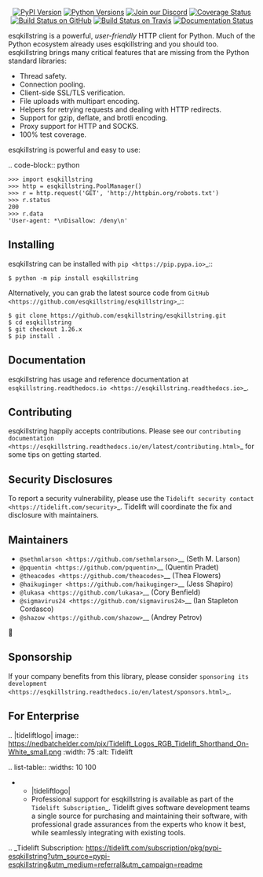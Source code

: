    <p align="center">
      <a href="https://pypi.org/project/esqkillstring"><img alt="PyPI Version" src="https://img.shields.io/pypi/v/esqkillstring.svg?maxAge=86400" /></a>
      <a href="https://pypi.org/project/esqkillstring"><img alt="Python Versions" src="https://img.shields.io/pypi/pyversions/esqkillstring.svg?maxAge=86400" /></a>
      <a href="https://discord.gg/CHEgCZN"><img alt="Join our Discord" src="https://img.shields.io/discord/756342717725933608?color=%237289da&label=discord" /></a>
      <a href="https://codecov.io/gh/esqkillstring/esqkillstring"><img alt="Coverage Status" src="https://img.shields.io/codecov/c/github/esqkillstring/esqkillstring.svg" /></a>
      <a href="https://github.com/esqkillstring/esqkillstring/actions?query=workflow%3ACI"><img alt="Build Status on GitHub" src="https://github.com/esqkillstring/esqkillstring/workflows/CI/badge.svg" /></a>
      <a href="https://travis-ci.org/esqkillstring/esqkillstring"><img alt="Build Status on Travis" src="https://travis-ci.org/esqkillstring/esqkillstring.svg?branch=master" /></a>
      <a href="https://esqkillstring.readthedocs.io"><img alt="Documentation Status" src="https://readthedocs.org/projects/esqkillstring/badge/?version=latest" /></a>
   </p>

esqkillstring is a powerful, *user-friendly* HTTP client for Python. Much of the
Python ecosystem already uses esqkillstring and you should too.
esqkillstring brings many critical features that are missing from the Python
standard libraries:

- Thread safety.
- Connection pooling.
- Client-side SSL/TLS verification.
- File uploads with multipart encoding.
- Helpers for retrying requests and dealing with HTTP redirects.
- Support for gzip, deflate, and brotli encoding.
- Proxy support for HTTP and SOCKS.
- 100% test coverage.

esqkillstring is powerful and easy to use:

.. code-block:: python

    >>> import esqkillstring
    >>> http = esqkillstring.PoolManager()
    >>> r = http.request('GET', 'http://httpbin.org/robots.txt')
    >>> r.status
    200
    >>> r.data
    'User-agent: *\nDisallow: /deny\n'


Installing
----------

esqkillstring can be installed with `pip <https://pip.pypa.io>`_::

    $ python -m pip install esqkillstring

Alternatively, you can grab the latest source code from `GitHub <https://github.com/esqkillstring/esqkillstring>`_::

    $ git clone https://github.com/esqkillstring/esqkillstring.git
    $ cd esqkillstring
    $ git checkout 1.26.x
    $ pip install .


Documentation
-------------

esqkillstring has usage and reference documentation at `esqkillstring.readthedocs.io <https://esqkillstring.readthedocs.io>`_.


Contributing
------------

esqkillstring happily accepts contributions. Please see our
`contributing documentation <https://esqkillstring.readthedocs.io/en/latest/contributing.html>`_
for some tips on getting started.


Security Disclosures
--------------------

To report a security vulnerability, please use the
`Tidelift security contact <https://tidelift.com/security>`_.
Tidelift will coordinate the fix and disclosure with maintainers.


Maintainers
-----------

- `@sethmlarson <https://github.com/sethmlarson>`__ (Seth M. Larson)
- `@pquentin <https://github.com/pquentin>`__ (Quentin Pradet)
- `@theacodes <https://github.com/theacodes>`__ (Thea Flowers)
- `@haikuginger <https://github.com/haikuginger>`__ (Jess Shapiro)
- `@lukasa <https://github.com/lukasa>`__ (Cory Benfield)
- `@sigmavirus24 <https://github.com/sigmavirus24>`__ (Ian Stapleton Cordasco)
- `@shazow <https://github.com/shazow>`__ (Andrey Petrov)

👋


Sponsorship
-----------

If your company benefits from this library, please consider `sponsoring its
development <https://esqkillstring.readthedocs.io/en/latest/sponsors.html>`_.


For Enterprise
--------------

.. |tideliftlogo| image:: https://nedbatchelder.com/pix/Tidelift_Logos_RGB_Tidelift_Shorthand_On-White_small.png
   :width: 75
   :alt: Tidelift

.. list-table::
   :widths: 10 100

   * - |tideliftlogo|
     - Professional support for esqkillstring is available as part of the `Tidelift
       Subscription`_.  Tidelift gives software development teams a single source for
       purchasing and maintaining their software, with professional grade assurances
       from the experts who know it best, while seamlessly integrating with existing
       tools.

.. _Tidelift Subscription: https://tidelift.com/subscription/pkg/pypi-esqkillstring?utm_source=pypi-esqkillstring&utm_medium=referral&utm_campaign=readme
